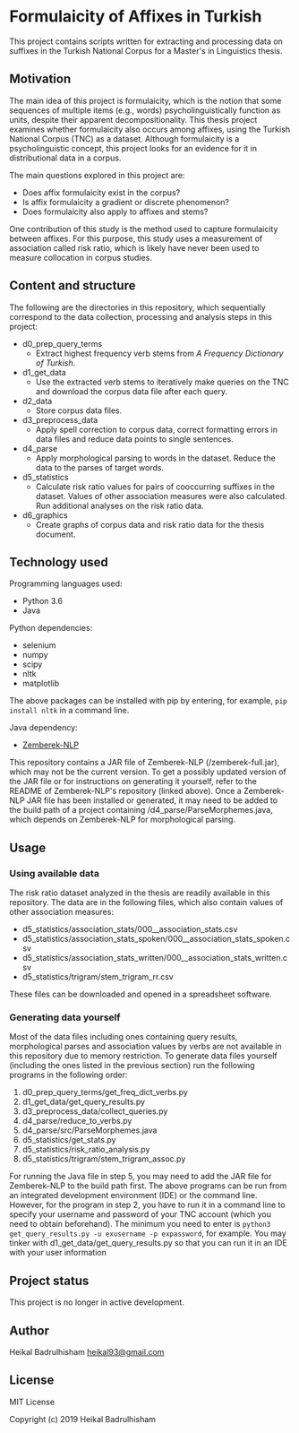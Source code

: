 # Formulaicity of Affixes in Turkish
This project contains scripts written for extracting and processing data on 
suffixes in the Turkish National Corpus for a Master's in Linguistics thesis.

## Motivation
The main idea of this project is formulaicity, which is the notion that some
sequences of multiple items (e.g., words) psycholinguistically function as 
units, despite their apparent decompositionality. This thesis project examines 
whether formulaicity also occurs among affixes, using the Turkish National 
Corpus (TNC) as a dataset. Although formulaicity is a psycholinguistic concept, 
this project looks for an evidence for it in distributional data in a corpus.

The main questions explored in this project are:

* Does affix formulaicity exist in the corpus?
* Is affix formulaicity a gradient or discrete phenomenon?
* Does formulaicity also apply to affixes and stems?

One contribution of this study is the method used to capture formulaicity 
between affixes. For this purpose, this study uses a measurement of association
called risk ratio, which is likely have never been used to measure collocation
in corpus studies. 


## Content and structure

The following are the directories in this repository, which sequentially 
correspond to the data collection, processing and analysis steps in this 
project:

* d0_prep_query_terms
  * Extract highest frequency verb stems from *A Frequency Dictionary of 
  Turkish*. 
* d1_get_data
  * Use the extracted verb stems to iteratively make queries on the TNC and
  download the corpus data file after each query.
* d2_data
  * Store corpus data files.
* d3_preprocess_data
  * Apply spell correction to corpus data, correct formatting errors in data 
  files and reduce data points to single sentences.
* d4_parse
  * Apply morphological parsing to words in the dataset. Reduce the data to
  the parses of target words.
* d5_statistics
  * Calculate risk ratio values for pairs of cooccurring suffixes in the 
  dataset. Values of other association measures were also calculated. Run 
  additional analyses on the risk ratio data.
* d6_graphics
  * Create graphs of corpus data and risk ratio data for the thesis document.

## Technology used
Programming languages used:
* Python 3.6
* Java

Python dependencies:
* selenium
* numpy
* scipy
* nltk
* matplotlib

The above packages can be installed with pip by entering, for example, 
`pip install nltk` in a command line.

Java dependency:
* [Zemberek-NLP](https://github.com/ahmetaa/zemberek-nlp)

This repository contains a JAR file of Zemberek-NLP (/zemberek-full.jar), which
may not be the current version. To get a possibly updated version of the JAR file
or for instructions on generating it yourself, refer to the README of 
Zemberek-NLP's repository (linked above). Once a Zemberek-NLP JAR file has been
installed or generated, it may need to be added to the build path of a project
containing /d4_parse/ParseMorphemes.java, which depends on Zemberek-NLP
for morphological parsing.

## Usage
### Using available data
The risk ratio dataset analyzed in the thesis are readily available in this 
repository. The data are in the following files, which also contain values of
other association measures:

* d5_statistics/association_stats/000__association_stats.csv
* d5_statistics/association_stats_spoken/000__association_stats_spoken.csv
* d5_statistics/association_stats_written/000__association_stats_written.csv
* d5_statistics/trigram/stem_trigram_rr.csv

These files can be downloaded and opened in a spreadsheet software.

### Generating data yourself
Most of the data files including ones containing query results, morphological
parses and association values by verbs are not available in this repository 
due to memory restriction. To generate data files yourself (including the ones
listed in the previous section) run the following programs in the following
order:

1. d0_prep_query_terms/get_freq_dict_verbs.py
2. d1_get_data/get_query_results.py
3. d3_preprocess_data/collect_queries.py
4. d4_parse/reduce_to_verbs.py
5. d4_parse/src/ParseMorphemes.java
6. d5_statistics/get_stats.py
7. d5_statistics/risk_ratio_analysis.py
8. d5_statistics/trigram/stem_trigram_assoc.py

For running the Java file in step 5, you may need to add the 
JAR file for Zemberek-NLP to the build path first. The above programs can be run
from an integrated development environment (IDE) or the command line. However, for the
program in step 2, you have to run it in a command line to specify your username
and password of your TNC account (which you need to obtain beforehand). The 
minimum you need to enter is `python3 get_query_results.py -u exusername -p expassword`,
for example. You may tinker with d1_get_data/get_query_results.py so that you
can run it in an IDE with your user information

## Project status
This project is no longer in active development.


## Author
Heikal Badrulhisham <heikal93@gmail.com>

## License
MIT License 

Copyright (c) 2019 Heikal Badrulhisham 
